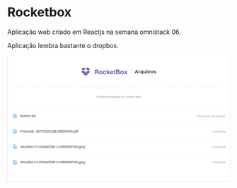 # Rocketbox
Aplicação web criado em Reactjs na semana omnistack 06.

Aplicação lembra bastante o dropbox.

![Rocketbox](/assets/web-rocksetbox.png "Rocketbox")
